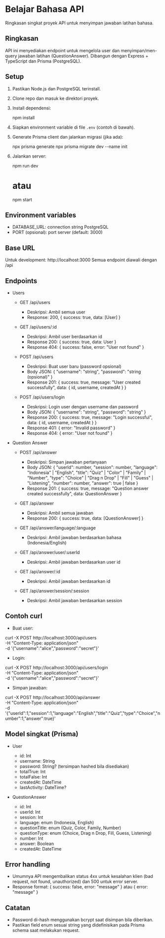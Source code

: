 # Belajar Bahasa API

Ringkasan singkat proyek API untuk menyimpan jawaban latihan bahasa.

## Ringkasan

API ini menyediakan endpoint untuk mengelola user dan menyimpan/men-query jawaban latihan (QuestionAnswer). Dibangun dengan Express + TypeScript dan Prisma (PostgreSQL).

## Setup

1. Pastikan Node.js dan PostgreSQL terinstall.
2. Clone repo dan masuk ke direktori proyek.
3. Install dependensi:

   npm install

4. Siapkan environment variable di file `.env` (contoh di bawah).
5. Generate Prisma client dan jalankan migrasi (jika ada):

   npx prisma generate
   npx prisma migrate dev --name init

6. Jalankan server:

   npm run dev

   # atau

   npm start

## Environment variables

- DATABASE_URL: connection string PostgreSQL
- PORT (opsional): port server (default: 3000)

## Base URL

Untuk development: http://localhost:3000
Semua endpoint diawali dengan /api

## Endpoints

- Users

  - GET /api/users

    - Deskripsi: Ambil semua user
    - Response: 200, { success: true, data: [User] }

  - GET /api/users/:id

    - Deskripsi: Ambil user berdasarkan id
    - Response 200: { success: true, data: User }
    - Response 404: { success: false, error: "User not found" }

  - POST /api/users

    - Deskripsi: Buat user baru (password opsional)
    - Body JSON:
      {
      "username": "string",
      "password": "string (opsional)"
      }
    - Response 201: { success: true, message: "User created successfully", data: { id, username, createdAt } }

  - POST /api/users/login
    - Deskripsi: Login user dengan username dan password
    - Body JSON:
      {
      "username": "string",
      "password": "string"
      }
    - Response 200: { success: true, message: "Login successful", data: { id, username, createdAt } }
    - Response 401: { error: "Invalid password" }
    - Response 404: { error: "User not found" }

- Question Answer

  - POST /api/answer

    - Deskripsi: Simpan jawaban pertanyaan
    - Body JSON:
      {
      "userId": number,
      "session": number,
      "language": "Indonesia" | "English",
      "title": "Quiz" | "Color" | "Family" | "Number",
      "type": "Choice" | "Drag n Drop" | "Fill" | "Guess" | "Listening",
      "number": number,
      "answer": true | false
      }
    - Response 201: { success: true, message: "Question answer created successfully", data: QuestionAnswer }

  - GET /api/answer

    - Deskripsi: Ambil semua jawaban
    - Response 200: { success: true, data: [QuestionAnswer] }

  - GET /api/answer/language/:language

    - Deskripsi: Ambil jawaban berdasarkan bahasa (Indonesia/English)

  - GET /api/answer/user/:userId

    - Deskripsi: Ambil jawaban berdasarkan user id

  - GET /api/answer/:id

    - Deskripsi: Ambil jawaban berdasarkan id

  - GET /api/answer/session/:session
    - Deskripsi: Ambil jawaban berdasarkan session

## Contoh curl

- Buat user:

curl -X POST http://localhost:3000/api/users \
 -H "Content-Type: application/json" \
 -d '{"username":"alice","password":"secret"}'

- Login:

curl -X POST http://localhost:3000/api/users/login \
 -H "Content-Type: application/json" \
 -d '{"username":"alice","password":"secret"}'

- Simpan jawaban:

curl -X POST http://localhost:3000/api/answer \
 -H "Content-Type: application/json" \
 -d '{"userId":1,"session":1,"language":"English","title":"Quiz","type":"Choice","number":1,"answer":true}'

## Model singkat (Prisma)

- User

  - id: Int
  - username: String
  - password: String? (tersimpan hashed bila disediakan)
  - totalTrue: Int
  - totalFalse: Int
  - createdAt: DateTime
  - lastActivity: DateTime?

- QuestionAnswer
  - id: Int
  - userId: Int
  - session: Int
  - language: enum (Indonesia, English)
  - questionTitle: enum (Quiz, Color, Family, Number)
  - questionType: enum (Choice, Drag n Drop, Fill, Guess, Listening)
  - number: Int
  - answer: Boolean
  - createdAt: DateTime

## Error handling

- Umumnya API mengembalikan status 4xx untuk kesalahan klien (bad request, not found, unauthorized) dan 500 untuk error server.
- Response format: { success: false, error: "message" } atau { error: "message" }

## Catatan

- Password di-hash menggunakan bcrypt saat disimpan bila diberikan.
- Pastikan field enum sesuai string yang didefinisikan pada Prisma schema saat melakukan request.
